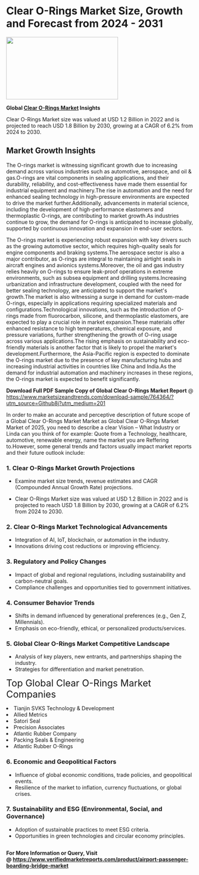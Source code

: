 <H1>Clear O-Rings Market Size, Growth and Forecast from 2024 - 2031</H1><img class="aligncenter size-medium wp-image-584254" src="https://thirdeyenews.in/wp-content/uploads/2024/09/Global-Market-Research-300x168.jpeg" alt="" width="300" height="168" /><p><strong>Global&nbsp;<a href="https://www.marketsizeandtrends.com/download-sample/764364/?utm_source=Github8j?utm_medium=201">Clear O-Rings Market</a> Insights</strong></p><p>Clear O-Rings Market size was valued at USD 1.2 Billion in 2022 and is projected to reach USD 1.8 Billion by 2030, growing at a CAGR of 6.2% from 2024 to 2030.</p><p><h2>Market Growth Insights</h2> <p>The O-rings market is witnessing significant growth due to increasing demand across various industries such as automotive, aerospace, and oil & gas.O-rings are vital components in sealing applications, and their durability, reliability, and cost-effectiveness have made them essential for industrial equipment and machinery.The rise in automation and the need for enhanced sealing technology in high-pressure environments are expected to drive the market further.Additionally, advancements in material science, including the development of high-performance elastomers and thermoplastic O-rings, are contributing to market growth.As industries continue to grow, the demand for O-rings is anticipated to increase globally, supported by continuous innovation and expansion in end-user sectors.</p> <p>The O-rings market is experiencing robust expansion with key drivers such as the growing automotive sector, which requires high-quality seals for engine components and braking systems.The aerospace sector is also a major contributor, as O-rings are integral to maintaining airtight seals in aircraft engines and avionics systems.Moreover, the oil and gas industry relies heavily on O-rings to ensure leak-proof operations in extreme environments, such as subsea equipment and drilling systems.Increasing urbanization and infrastructure development, coupled with the need for better sealing technology, are anticipated to support the market's growth.The market is also witnessing a surge in demand for custom-made O-rings, especially in applications requiring specialized materials and configurations.Technological innovations, such as the introduction of O-rings made from fluorocarbon, silicone, and thermoplastic elastomers, are expected to play a crucial role in market expansion.These materials offer enhanced resistance to high temperatures, chemical exposure, and pressure variations, further strengthening the growth of O-ring usage across various applications.The rising emphasis on sustainability and eco-friendly materials is another factor that is likely to propel the market's development.Furthermore, the Asia-Pacific region is expected to dominate the O-rings market due to the presence of key manufacturing hubs and increasing industrial activities in countries like China and India.As the demand for industrial automation and machinery increases in these regions, the O-rings market is expected to benefit significantly.<p><span class=""><strong>Download Full PDF Sample Copy of Global Clear O-Rings Market Report</strong> @ <a href="https://www.marketsizeandtrends.com/download-sample/764364/?utm_source=Github8j?utm_medium=201" target="_blank">https://www.marketsizeandtrends.com/download-sample/764364/?utm_source=Github8j?utm_medium=201</a></span></p><p>In order to make an accurate and perceptive description of future scope of a Global&nbsp;Clear O-Rings Market Market as Global&nbsp;Clear O-Rings Market Market of 2025, you need to describe a clear Vision &ndash; What Industry or Linda can you think of for example: Quote from a Technology, healthcare, automotive, renewable energy, name the market you are Reffering to.However, some general trends and factors usually impact market reports and their future outlook include:</p><h3>1.&nbsp;<strong>Clear O-Rings Market Growth Projections</strong></h3><ul><li>Examine market size trends, revenue estimates and CAGR (Compounded Annual Growth Rate) projections.</li><li><p>Clear O-Rings Market size was valued at USD 1.2 Billion in 2022 and is projected to reach USD 1.8 Billion by 2030, growing at a CAGR of 6.2% from 2024 to 2030.</p></li></ul><h3>2.&nbsp;<strong>Clear O-Rings Market Technological Advancements</strong></h3><ul><li>Integration of AI, IoT, blockchain, or automation in the industry.</li><li>Innovations driving cost reductions or improving efficiency.</li></ul><h3>3.&nbsp;<strong>Regulatory and Policy Changes</strong></h3><ul><li>Impact of global and regional regulations, including sustainability and carbon-neutral goals.</li><li>Compliance challenges and opportunities tied to government initiatives.</li></ul><h3>4.&nbsp;<strong>Consumer Behavior Trends</strong></h3><ul><li>Shifts in demand influenced by generational preferences (e.g., Gen Z, Millennials).</li><li>Emphasis on eco-friendly, ethical, or personalized products/services.</li></ul><h3>5.&nbsp;<strong>Global Clear O-Rings Market Competitive Landscape</strong></h3><ul><li>Analysis of key players, new entrants, and partnerships shaping the industry.</li><li>Strategies for differentiation and market penetration.</li></ul><p data-pm-slice="1 1 []"><span style="color: inherit; font-family: inherit; font-size: 25px;">Top Global Clear O-Rings Market Companies</span></p><div class="" data-test-id=""><p><li>Tianjin SVKS Technology & Development</li><li> Allied Metrics</li><li> Satori Seal</li><li> Precision Associates</li><li> Atlantic Rubber Company</li><li> Packing Seals & Engineering</li><li> Atlantic Rubber O-Rings</li></p></div><h3>6.&nbsp;<strong>Economic and Geopolitical Factors</strong></h3><ul><li>Influence of global economic conditions, trade policies, and geopolitical events.</li><li>Resilience of the market to inflation, currency fluctuations, or global crises.</li></ul><h3>7.&nbsp;<strong>Sustainability and ESG (Environmental, Social, and Governance)</strong></h3><ul><li>Adoption of sustainable practices to meet ESG criteria.</li><li>Opportunities in green technologies and circular economy principles.</li></ul><h2><strong style="font-size: 14px;">For More Information or Query, Visit @&nbsp;</strong><a style="background-color: #ffffff; font-size: 14px;" href="https://www.marketsizeandtrends.com/report/clear-o-rings-market/" target="_blank">https://www.verifiedmarketreports.com/product/airport-passenger-boarding-bridge-market</a></h2>